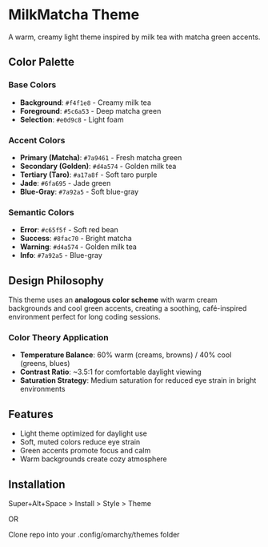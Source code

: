 # MilkMatcha Theme

A warm, creamy light theme inspired by milk tea with matcha green accents.

## Color Palette

### Base Colors
- **Background**: `#f4f1e8` - Creamy milk tea
- **Foreground**: `#5c6a53` - Deep matcha green
- **Selection**: `#e0d9c8` - Light foam

### Accent Colors
- **Primary (Matcha)**: `#7a9461` - Fresh matcha green
- **Secondary (Golden)**: `#d4a574` - Golden milk tea
- **Tertiary (Taro)**: `#a17a8f` - Soft taro purple
- **Jade**: `#6fa695` - Jade green
- **Blue-Gray**: `#7a92a5` - Soft blue-gray

### Semantic Colors
- **Error**: `#c65f5f` - Soft red bean
- **Success**: `#8fac70` - Bright matcha
- **Warning**: `#d4a574` - Golden milk tea
- **Info**: `#7a92a5` - Blue-gray

## Design Philosophy

This theme uses an **analogous color scheme** with warm cream backgrounds and cool green accents, creating a soothing, café-inspired environment perfect for long coding sessions.

### Color Theory Application
- **Temperature Balance**: 60% warm (creams, browns) / 40% cool (greens, blues)
- **Contrast Ratio**: ~3.5:1 for comfortable daylight viewing
- **Saturation Strategy**: Medium saturation for reduced eye strain in bright environments

## Features
- Light theme optimized for daylight use
- Soft, muted colors reduce eye strain
- Green accents promote focus and calm
- Warm backgrounds create cozy atmosphere

## Installation
Super+Alt+Space > Install > Style > Theme 

OR

Clone repo into your .config/omarchy/themes folder
